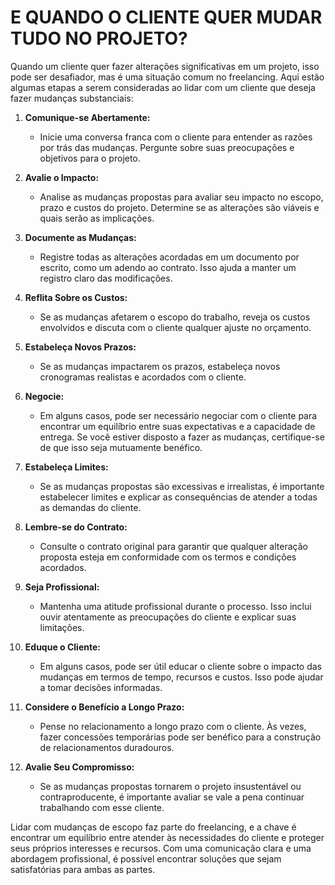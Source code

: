 # E QUANDO O CLIENTE QUER MUDAR TUDO NO PROJETO?
Quando um cliente quer fazer alterações significativas em um projeto, isso pode ser desafiador, mas é uma situação comum no freelancing. Aqui estão algumas etapas a serem consideradas ao lidar com um cliente que deseja fazer mudanças substanciais:

1. **Comunique-se Abertamente:**
   - Inicie uma conversa franca com o cliente para entender as razões por trás das mudanças. Pergunte sobre suas preocupações e objetivos para o projeto.

2. **Avalie o Impacto:**
   - Analise as mudanças propostas para avaliar seu impacto no escopo, prazo e custos do projeto. Determine se as alterações são viáveis e quais serão as implicações.

3. **Documente as Mudanças:**
   - Registre todas as alterações acordadas em um documento por escrito, como um adendo ao contrato. Isso ajuda a manter um registro claro das modificações.

4. **Reflita Sobre os Custos:**
   - Se as mudanças afetarem o escopo do trabalho, reveja os custos envolvidos e discuta com o cliente qualquer ajuste no orçamento.

5. **Estabeleça Novos Prazos:**
   - Se as mudanças impactarem os prazos, estabeleça novos cronogramas realistas e acordados com o cliente.

6. **Negocie:**
   - Em alguns casos, pode ser necessário negociar com o cliente para encontrar um equilíbrio entre suas expectativas e a capacidade de entrega. Se você estiver disposto a fazer as mudanças, certifique-se de que isso seja mutuamente benéfico.

7. **Estabeleça Limites:**
   - Se as mudanças propostas são excessivas e irrealistas, é importante estabelecer limites e explicar as consequências de atender a todas as demandas do cliente.

8. **Lembre-se do Contrato:**
   - Consulte o contrato original para garantir que qualquer alteração proposta esteja em conformidade com os termos e condições acordados.

9. **Seja Profissional:**
   - Mantenha uma atitude profissional durante o processo. Isso inclui ouvir atentamente as preocupações do cliente e explicar suas limitações.

10. **Eduque o Cliente:**
    - Em alguns casos, pode ser útil educar o cliente sobre o impacto das mudanças em termos de tempo, recursos e custos. Isso pode ajudar a tomar decisões informadas.

11. **Considere o Benefício a Longo Prazo:**
    - Pense no relacionamento a longo prazo com o cliente. Às vezes, fazer concessões temporárias pode ser benéfico para a construção de relacionamentos duradouros.

12. **Avalie Seu Compromisso:**
    - Se as mudanças propostas tornarem o projeto insustentável ou contraproducente, é importante avaliar se vale a pena continuar trabalhando com esse cliente.

Lidar com mudanças de escopo faz parte do freelancing, e a chave é encontrar um equilíbrio entre atender às necessidades do cliente e proteger seus próprios interesses e recursos. Com uma comunicação clara e uma abordagem profissional, é possível encontrar soluções que sejam satisfatórias para ambas as partes.